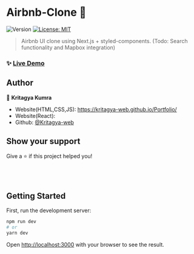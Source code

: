 # Airbnb-Clone 👋

<p>
  <img alt="Version" src="https://img.shields.io/badge/version-0.1.0-blue.svg?cacheSeconds=2592000" />
  <a href="#" target="_blank">
    <img alt="License: MIT" src="https://img.shields.io/badge/License-MIT-yellow.svg" />
  </a>
</p>

> Airbnb UI clone using Next.js + styled-components. (Todo: Search functionality and Mapbox integration)

### ✨ [Live Demo](https://airbnb-ish.vercel.app)

## Author

👤 **Kritagya Kumra**

- Website(HTML,CSS,JS): https://kritagya-web.github.io/Portfolio/
- Website(React): 
- Github: [@Kritagya-web](https://github.com/Kritagya-web)

## Show your support

Give a ⭐️ if this project helped you!

<br /><br />

## Getting Started

First, run the development server:

```bash
npm run dev
# or
yarn dev
```

Open [http://localhost:3000](http://localhost:3000) with your browser to see the result.
